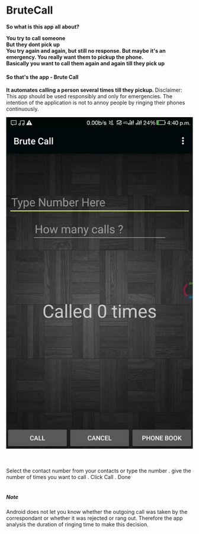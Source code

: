 # BruteCall

<B>
So what is this app all about?

You try to call someone <br>
But they dont pick up <br>
You try again and again, but still no response. <be>
But maybe it's an emergency. You really want them to pickup the phone. <br>
Basically you want to call them again and again till they pick up <br>
<h4> So that's the app - Brute Call </h4> It automates calling a person several times till they pickup. 
</B> </B> </B>
Disclaimer: This app should be used responsibly and only for emergencies. The intention of the application is not to annoy people by ringing their phones continuously. 

![alt text](https://raw.githubusercontent.com/dingusagar/BruteCall/master/new.jpeg) 


<br><br>
Select the contact number from your contacts or type the number . give the number of times you want to call . Click Call . Done
<br><br>


<h5>Note </h5>
Android does not let you know whether the outgoing call was taken by the correspondant or whether it was rejected or rang out.
Therefore the app analysis the duration of ringing time to make this decision.
